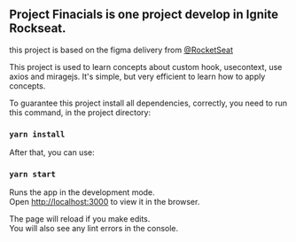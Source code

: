 ## Project Finacials is one project develop in Ignite Rockseat. 
this project is based on the figma delivery from [@RocketSeat](https://www.figma.com/file/0xmu9mj2TJYoIOubBFWsk5/dtmoney-Ignite-(Copy)?node-id=0%3A1)


This project is used to learn concepts about custom hook, usecontext, use axios and miragejs. 
It's simple, but very efficient to learn how to apply concepts.

To guarantee this project install all  dependencies, correctly, you need to run this command, in the project directory:
### `yarn install`

After that, you can use:
### `yarn start`

Runs the app in the development mode.\
Open [http://localhost:3000](http://localhost:3000) to view it in the browser.

The page will reload if you make edits.\
You will also see any lint errors in the console.




